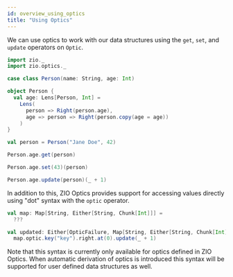 ```yaml
---
id: overview_using_optics
title: "Using Optics"
---
```


We can use optics to work with our data structures using the `get`, `set`, and `update` operators on `Optic`.

```scala mdoc
import zio._
import zio.optics._

case class Person(name: String, age: Int)

object Person {
  val age: Lens[Person, Int] =
    Lens(
      person => Right(person.age),
      age => person => Right(person.copy(age = age))
    )
}

val person = Person("Jane Doe", 42)

Person.age.get(person)

Person.age.set(43)(person)

Person.age.update(person)(_ + 1)
```

In addition to this, ZIO Optics provides support for accessing values directly using "dot" syntax with the `optic` operator.

```scala mdoc:compile-only
val map: Map[String, Either[String, Chunk[Int]]] =
  ???

val updated: Either[OpticFailure, Map[String, Either[String, Chunk[Int]]]] =
  map.optic.key("key").right.at(0).update(_ + 1)
```

Note that this syntax is currently only available for optics defined in ZIO Optics. When automatic derivation of optics is introduced this syntax will be supported for user defined data structures as well.

